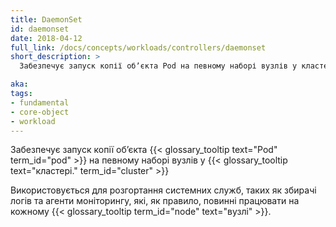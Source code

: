 ```yaml
---
title: DaemonSet
id: daemonset
date: 2018-04-12
full_link: /docs/concepts/workloads/controllers/daemonset
short_description: >
  Забезпечує запуск копії обʼєкта Pod на певному наборі вузлів у кластері.

aka: 
tags:
- fundamental
- core-object
- workload
---
```


Забезпечує запуск копії обʼєкта {{< glossary_tooltip text="Pod" term_id="pod" >}} на певному наборі вузлів у {{< glossary_tooltip text="кластері." term_id="cluster" >}}

<!--more--> 

Використовується для розгортання системних служб, таких як збирачі логів та агенти моніторингу, які, як правило, повинні працювати на кожному {{< glossary_tooltip term_id="node" text="вузлі" >}}.
